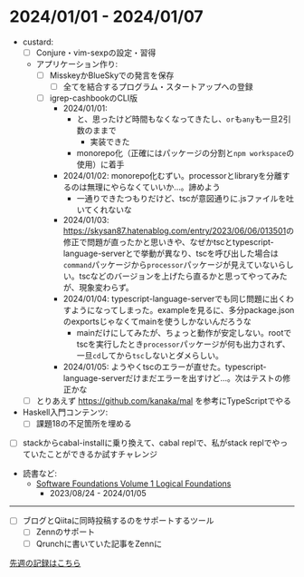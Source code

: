 # 2024/01/01 - 2024/01/07

- custard:
    - [ ] Conjure・vim-sexpの設定・習得
    - アプリケーション作り:
        - [ ] MisskeyかBlueSkyでの発言を保存
            - [ ] 全てを結合するプログラム・スタートアップへの登録
        - [ ] igrep-cashbookのCLI版
            - 2024/01/01:
                - と、思ったけど時間もなくなってきたし、`or`も`any`も一旦2引数のままで
                    - 実装できた
                - monorepo化（正確にはパッケージの分割と`npm workspace`の使用）に着手
            - 2024/01/02: monorepo化むずい。processorとlibraryを分離するのは無理にやらなくていいか...。諦めよう
                - 一通りできたつもりだけど、tscが意図通りに.jsファイルを吐いてくれないな
            - 2024/01/03: <https://skysan87.hatenablog.com/entry/2023/06/06/013501>の修正で問題が直ったかと思いきや、なぜかtscとtypescript-language-serverとで挙動が異なり、tscを呼び出した場合は`command`パッケージから`processor`パッケージが見えていないらしい。tscなどのバージョンを上げたら直るかと思ってやってみたが、現象変わらず。
            - 2024/01/04: typescript-language-serverでも同じ問題に出くわすようになってしまった。exampleを見るに、多分package.jsonのexportsじゃなくてmainを使うしかないんだろうな
                - mainだけにしてみたが、ちょっと動作が安定しない。rootでtscを実行したとき`processor`パッケージが何も出力されず、一旦`cd`してから`tsc`しないとダメらしい。
            - 2024/01/05: ようやくtscのエラーが直せた。typescript-language-serverだけまだエラーを出すけど...。次はテストの修正かな
    - [ ] とりあえず <https://github.com/kanaka/mal> を参考にTypeScriptでやる
- Haskell入門コンテンツ:
    - [ ] 課題18の不足箇所を埋める
- [ ] stackからcabal-installに乗り換えて、cabal replで、私がstack replでやっていたことができるか試すチャレンジ
- 読書など:
    - [Software Foundations Volume 1 Logical Foundations](https://softwarefoundations.cis.upenn.edu/lf-current/index.html)
        - 2023/08/24 - 2024/01/05

------

- [ ] ブログとQiitaに同時投稿するのをサポートするツール
    - [ ] Zennのサポート
    - [ ] Qrunchに書いていた記事をZennに

[先週の記録はこちら](https://github.com/igrep/daily-commits/blob/2abf09ab8d8085a14ddf4323b9d4b1523e3794f1/yesterday.md)
